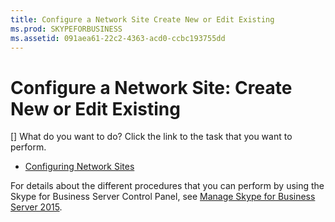 ```yaml
---
title: Configure a Network Site Create New or Edit Existing
ms.prod: SKYPEFORBUSINESS
ms.assetid: 091aea61-22c2-4363-acd0-ccbc193755dd
---
```



# Configure a Network Site: Create New or Edit Existing
[]
What do you want to do? Click the link to the task that you want to perform.
  
    
    


-  [Configuring Network Sites](http://technet.microsoft.com/library/358aa08a-c5bc-45fc-8017-19e6202f88c5.aspx)
    
  
For details about the different procedures that you can perform by using the Skype for Business Server Control Panel, see  [Manage Skype for Business Server 2015](manage-skype-for-business-server-2015.md).
